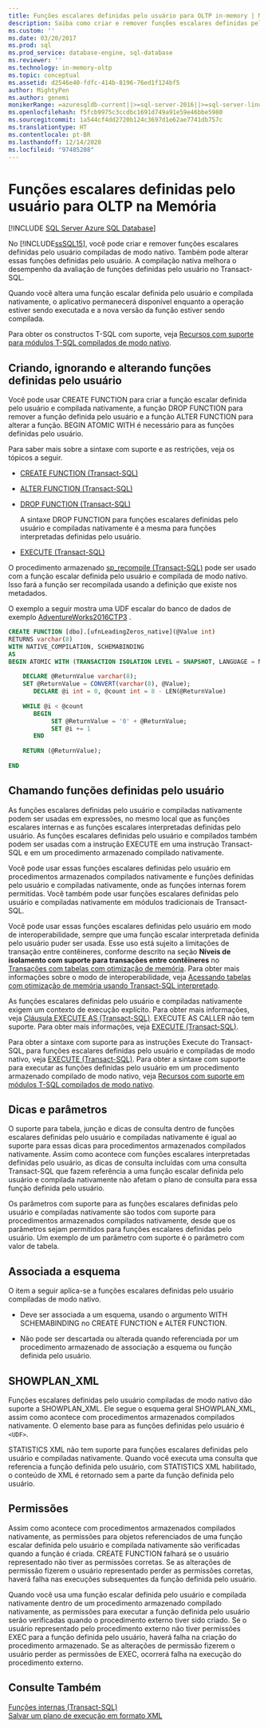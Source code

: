 ```yaml
---
title: Funções escalares definidas pelo usuário para OLTP in-memory | Microsoft Docs
description: Saiba como criar e remover funções escalares definidas pelo usuário e compiladas nativamente para OLTP in-memory no SQL Server. A compilação nativa aprimora o desempenho.
ms.custom: ''
ms.date: 03/20/2017
ms.prod: sql
ms.prod_service: database-engine, sql-database
ms.reviewer: ''
ms.technology: in-memory-oltp
ms.topic: conceptual
ms.assetid: d2546e40-fdfc-414b-8196-76ed1f124bf5
author: MightyPen
ms.author: genemi
monikerRange: =azuresqldb-current||>=sql-server-2016||>=sql-server-linux-2017||=azuresqldb-mi-current
ms.openlocfilehash: f5fcb9975c3ccdbc1691d749a91e59e46bbe5980
ms.sourcegitcommit: 1a544cf4dd2720b124c3697d1e62ae7741db757c
ms.translationtype: HT
ms.contentlocale: pt-BR
ms.lasthandoff: 12/14/2020
ms.locfileid: "97485208"
---
```

# <a name="scalar-user-defined-functions-for-in-memory-oltp"></a>Funções escalares definidas pelo usuário para OLTP na Memória
[!INCLUDE [SQL Server Azure SQL Database](../../includes/applies-to-version/sql-asdb.md)]

  No [!INCLUDE[ssSQL15](../../includes/sssql15-md.md)], você pode criar e remover funções escalares definidas pelo usuário compiladas de modo nativo. Também pode alterar essas funções definidas pelo usuário. A compilação nativa melhora o desempenho da avaliação de funções definidas pelo usuário no Transact-SQL.  
  
 Quando você altera uma função escalar definida pelo usuário e compilada nativamente, o aplicativo permanecerá disponível enquanto a operação estiver sendo executada e a nova versão da função estiver sendo compilada.  
  
 Para obter os constructos T-SQL com suporte, veja [Recursos com suporte para módulos T-SQL compilados de modo nativo](../../relational-databases/in-memory-oltp/supported-features-for-natively-compiled-t-sql-modules.md).  
  
## <a name="creating-dropping-and-altering-user-defined-functions"></a>Criando, ignorando e alterando funções definidas pelo usuário  
 Você pode usar CREATE FUNCTION para criar a função escalar definida pelo usuário e compilada nativamente, a função DROP FUNCTION para remover a função definida pelo usuário e a função ALTER FUNCTION para alterar a função. BEGIN ATOMIC WITH é necessário para as funções definidas pelo usuário.  
  
 Para saber mais sobre a sintaxe com suporte e as restrições, veja os tópicos a seguir.  
  
-   [CREATE FUNCTION &#40;Transact-SQL&#41;](../../t-sql/statements/create-function-transact-sql.md)  
  
-   [ALTER FUNCTION &#40;Transact-SQL&#41;](../../t-sql/statements/alter-function-transact-sql.md)  
  
-   [DROP FUNCTION &#40;Transact-SQL&#41;](../../t-sql/statements/drop-function-transact-sql.md)  
  
     A sintaxe DROP FUNCTION para funções escalares definidas pelo usuário e compiladas nativamente é a mesma para funções interpretadas definidas pelo usuário.  
  
-   [EXECUTE &#40;Transact-SQL&#41;](../../t-sql/language-elements/execute-transact-sql.md)  
  
 O procedimento armazenado [sp_recompile &#40;Transact-SQL&#41;](../../relational-databases/system-stored-procedures/sp-recompile-transact-sql.md) pode ser usado com a função escalar definida pelo usuário e compilada de modo nativo. Isso fará a função ser recompilada usando a definição que existe nos metadados.  
  
 O exemplo a seguir mostra uma UDF escalar do banco de dados de exemplo [AdventureWorks2016CTP3](https://github.com/microsoft/sql-server-samples/releases/tag/adventureworks) .  
  
```sql  
CREATE FUNCTION [dbo].[ufnLeadingZeros_native](@Value int)   
RETURNS varchar(8)   
WITH NATIVE_COMPILATION, SCHEMABINDING  
AS   
BEGIN ATOMIC WITH (TRANSACTION ISOLATION LEVEL = SNAPSHOT, LANGUAGE = N'English')  
  
    DECLARE @ReturnValue varchar(8);  
    SET @ReturnValue = CONVERT(varchar(8), @Value);  
       DECLARE @i int = 0, @count int = 8 - LEN(@ReturnValue)  
  
    WHILE @i < @count  
       BEGIN  
            SET @ReturnValue = '0' + @ReturnValue;  
            SET @i += 1  
       END  
  
    RETURN (@ReturnValue);  
  
END  
```  
  
## <a name="calling-user-defined-functions"></a>Chamando funções definidas pelo usuário  
 As funções escalares definidas pelo usuário e compiladas nativamente podem ser usadas em expressões, no mesmo local que as funções escalares internas e as funções escalares interpretadas definidas pelo usuário. As funções escalares definidas pelo usuário e compilados também podem ser usadas com a instrução EXECUTE em uma instrução Transact-SQL e em um procedimento armazenado compilado nativamente.  
  
 Você pode usar essas funções escalares definidas pelo usuário em procedimentos armazenados compilados nativamente e funções definidas pelo usuário e compiladas nativamente, onde as funções internas forem permitidas. Você também pode usar funções escalares definidas pelo usuário e compiladas nativamente em módulos tradicionais de Transact-SQL.  
  
 Você pode usar essas funções escalares definidas pelo usuário em modo de interoperabilidade, sempre que uma função escalar interpretada definida pelo usuário puder ser usada. Esse uso está sujeito a limitações de transação entre contêineres, conforme descrito na seção **Níveis de isolamento com suporte para transações entre contêineres** no [Transações com tabelas com otimização de memória](../../relational-databases/in-memory-oltp/transactions-with-memory-optimized-tables.md). Para obter mais informações sobre o modo de interoperabilidade, veja [Acessando tabelas com otimização de memória usando Transact-SQL interpretado](../../relational-databases/in-memory-oltp/accessing-memory-optimized-tables-using-interpreted-transact-sql.md).  
  
 As funções escalares definidas pelo usuário e compiladas nativamente exigem um contexto de execução explícito. Para obter mais informações, veja [Cláusula EXECUTE AS &#40;Transact-SQL&#41;](../../t-sql/statements/execute-as-clause-transact-sql.md). EXECUTE AS CALLER não tem suporte. Para obter mais informações, veja [EXECUTE &#40;Transact-SQL&#41;](../../t-sql/language-elements/execute-transact-sql.md).  
  
 Para obter a sintaxe com suporte para as instruções Execute do Transact-SQL, para funções escalares definidas pelo usuário e compiladas de modo nativo, veja [EXECUTE &#40;Transact-SQL&#41;](../../t-sql/language-elements/execute-transact-sql.md). Para obter a sintaxe com suporte para executar as funções definidas pelo usuário em um procedimento armazenado compilado de modo nativo, veja [Recursos com suporte em módulos T-SQL compilados de modo nativo](../../relational-databases/in-memory-oltp/supported-features-for-natively-compiled-t-sql-modules.md).  
  
## <a name="hints-and-parameters"></a>Dicas e parâmetros  
 O suporte para tabela, junção e dicas de consulta dentro de funções escalares definidas pelo usuário e compiladas nativamente é igual ao suporte para essas dicas para procedimentos armazenados compilados nativamente. Assim como acontece com funções escalares interpretadas definidas pelo usuário, as dicas de consulta incluídas com uma consulta Transact-SQL que fazem referência a uma função escalar definida pelo usuário e compilada nativamente não afetam o plano de consulta para essa função definida pelo usuário.  
  
 Os parâmetros com suporte para as funções escalares definidas pelo usuário e compiladas nativamente são todos com suporte para procedimentos armazenados compilados nativamente, desde que os parâmetros sejam permitidos para funções escalares definidas pelo usuário. Um exemplo de um parâmetro com suporte é o parâmetro com valor de tabela.  
  
## <a name="schema-bound"></a>Associada a esquema  
 O item a seguir aplica-se a funções escalares definidas pelo usuário compiladas de modo nativo.  
  
-   Deve ser associada a um esquema, usando o argumento WITH SCHEMABINDING no CREATE FUNCTION e ALTER FUNCTION.  
  
-   Não pode ser descartada ou alterada quando referenciada por um procedimento armazenado de associação a esquema ou função definida pelo usuário.  
  
## <a name="showplan_xml"></a>SHOWPLAN_XML  
 Funções escalares definidas pelo usuário compiladas de modo nativo dão suporte a SHOWPLAN_XML. Ele segue o esquema geral SHOWPLAN_XML, assim como acontece com procedimentos armazenados compilados nativamente. O elemento base para as funções definidas pelo usuário é `<UDF>`.  
  
 STATISTICS XML não tem suporte para funções escalares definidas pelo usuário e compiladas nativamente. Quando você executa uma consulta que referencia a função definida pelo usuário, com STATISTICS XML habilitado, o conteúdo de XML é retornado sem a parte da função definida pelo usuário.  
  
## <a name="permissions"></a>Permissões  
 Assim como acontece com procedimentos armazenados compilados nativamente, as permissões para objetos referenciados de uma função escalar definida pelo usuário e compilada nativamente são verificadas quando a função é criada. CREATE FUNCTION falhará se o usuário representado não tiver as permissões corretas. Se as alterações de permissão fizerem o usuário representado perder as permissões corretas, haverá falha nas execuções subsequentes da função definida pelo usuário.  
  
 Quando você usa uma função escalar definida pelo usuário e compilada nativamente dentro de um procedimento armazenado compilado nativamente, as permissões para executar a função definida pelo usuário serão verificadas quando o procedimento externo tiver sido criado. Se o usuário representado pelo procedimento externo não tiver permissões EXEC para a função definida pelo usuário, haverá falha na criação do procedimento armazenado. Se as alterações de permissão fizerem o usuário perder as permissões de EXEC, ocorrerá falha na execução do procedimento externo.  
  
## <a name="see-also"></a>Consulte Também  
 [Funções internas &#40;Transact-SQL&#41;](~/t-sql/functions/functions.md)   
 [Salvar um plano de execução em formato XML](../../relational-databases/performance/save-an-execution-plan-in-xml-format.md)  
  
  
